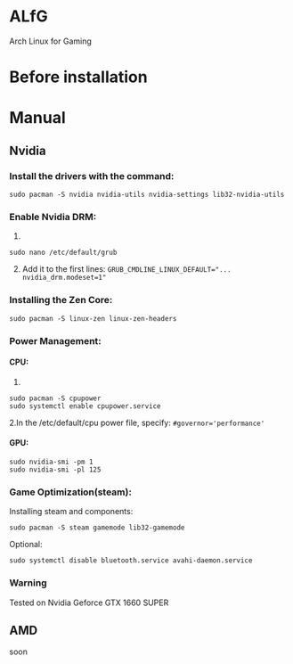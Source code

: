 # ALfG
Arch Linux for Gaming
# Before installation

# Manual
## Nvidia
### Install the drivers with the command:
```
sudo pacman -S nvidia nvidia-utils nvidia-settings lib32-nvidia-utils
```
### Enable Nvidia DRM:

1.
```
sudo nano /etc/default/grub
```
2. Add it to the first lines: ```GRUB_CMDLINE_LINUX_DEFAULT="... nvidia_drm.modeset=1"```

### Installing the Zen Core:
```
sudo pacman -S linux-zen linux-zen-headers
```

### Power Management:

#### CPU:

1.
```
sudo pacman -S cpupower
sudo systemctl enable cpupower.service
```
2.In the /etc/default/cpu power file, specify: ```#governor='performance'```

#### GPU:
```
sudo nvidia-smi -pm 1
sudo nvidia-smi -pl 125
```
### Game Optimization(steam):
Installing steam and components:
```
sudo pacman -S steam gamemode lib32-gamemode
```
Optional:
```
sudo systemctl disable bluetooth.service avahi-daemon.service
```
### Warning
Tested on Nvidia Geforce GTX 1660 SUPER
## AMD
soon
